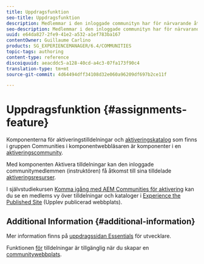 ```yaml
---
title: Uppdragsfunktion
seo-title: Uppdragsfunktion
description: Medlemmar i den inloggade communityn har för närvarande åtkomst till tilldelade aktiveringsresurser
seo-description: Medlemmar i den inloggade communityn har för närvarande åtkomst till tilldelade aktiveringsresurser
uuid: e64da827-2fe9-41e2-a532-a1ef783ba167
contentOwner: Guillaume Carlino
products: SG_EXPERIENCEMANAGER/6.4/COMMUNITIES
topic-tags: authoring
content-type: reference
discoiquuid: aeacddc5-a128-40cd-a4c3-07fa173f90c4
translation-type: tm+mt
source-git-commit: 4d64494dff34108d32e060a96209df697b2ce11f

---
```



# Uppdragsfunktion {#assignments-feature}

Komponenterna för aktiveringstilldelningar och [aktiveringskatalog](catalog.md) som finns i gruppen Communities i komponentwebbläsaren är komponenter i en [aktiveringscommunity](overview.md#enablement-community).

Med komponenten Aktivera tilldelningar kan den inloggade communitymedlemmen (instruktören) få åtkomst till sina tilldelade [aktiveringsresurser](resources.md).

I självstudiekursen [Komma igång med AEM Communities för aktivering](getting-started-enablement.md) kan du se en medlems vy över tilldelningar och kataloger i [Experience the Published Site](enablement-published-site.md) (Upplev publicerad webbplats).

## Additional Information {#additional-information}

Mer information finns på [uppdragssidan Essentials](essentials-assignments.md) för utvecklare.

Funktionen [för](functions.md#assignments-function) tilldelningar är tillgänglig när du skapar en [communitywebbplats](sites-console.md).
